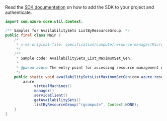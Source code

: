 Read the [SDK documentation](https://github.com/Azure/azure-sdk-for-java/blob/azure-resourcemanager_2.12.0/sdk/resourcemanager/azure-resourcemanager/README.md) on how to add the SDK to your project and authenticate.

```java
import com.azure.core.util.Context;

/** Samples for AvailabilitySets ListByResourceGroup. */
public final class Main {
    /*
     * x-ms-original-file: specification/compute/resource-manager/Microsoft.Compute/stable/2021-11-01/examples/compute/AvailabilitySets_List_MaximumSet_Gen.json
     */
    /**
     * Sample code: AvailabilitySets_List_MaximumSet_Gen.
     *
     * @param azure The entry point for accessing resource management APIs in Azure.
     */
    public static void availabilitySetsListMaximumSetGen(com.azure.resourcemanager.AzureResourceManager azure) {
        azure
            .virtualMachines()
            .manager()
            .serviceClient()
            .getAvailabilitySets()
            .listByResourceGroup("rgcompute", Context.NONE);
    }
}
```
